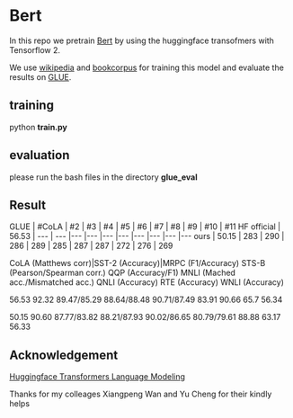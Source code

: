 # Bert
In this repo we pretrain [Bert](https://arxiv.org/abs/1810.04805) by using the huggingface transofmers with Tensorflow 2.

We use [wikipedia](https://huggingface.co/datasets/wikipedia) and [bookcorpus](https://huggingface.co/datasets/bookcorpus) for training this model and evaluate the results on [GLUE](https://gluebenchmark.com/).

## training ##

python **train.py**

## evaluation ##

please run the bash files in the directory **glue_eval** 

## Result 

GLUE | #CoLA | #2 | #3 | #4 | #5 | #6 | #7 | #8 | #9 | #10 | #11
HF official | 56.53 | --- | --- |--- |--- |--- |--- |--- |--- |--- |---
ours | 50.15 | 283 | 290 | 286 | 289 | 285 | 287 | 287 | 272 | 276 | 269

CoLA (Matthews corr)|SST-2 (Accuracy)|MRPC (F1/Accuracy)	STS-B (Pearson/Spearman corr.)	QQP (Accuracy/F1)	MNLI (Mached acc./Mismatched acc.)	QNLI (Accuracy)	RTE (Accuracy)	WNLI (Accuracy)

56.53	92.32	89.47/85.29	88.64/88.48	90.71/87.49 83.91	      90.66	65.7	56.34

50.15	90.60	87.77/83.82	88.21/87.93	90.02/86.65	80.79/79.61	88.88	63.17	56.33


## Acknowledgement ##
[Huggingface Transformers Language Modeling](https://github.com/huggingface/transformers/blob/master/examples/tensorflow/language-modeling/run_mlm.py)

Thanks for my colleages Xiangpeng Wan and Yu Cheng for their kindly helps
